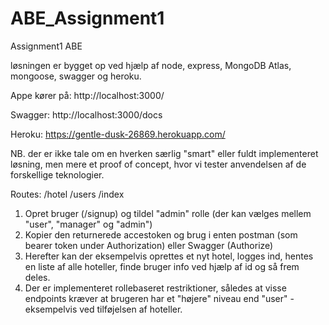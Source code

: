 # ABE_Assignment1

Assignment1 ABE

løsningen er bygget op ved hjælp af node, express, MongoDB Atlas, mongoose, swagger og heroku.

Appe kører på: http://localhost:3000/

Swagger: http://localhost:3000/docs

Heroku: https://gentle-dusk-26869.herokuapp.com/

NB. der er ikke tale om en hverken særlig "smart" eller fuldt implementeret løsning, men mere et proof of concept, hvor vi tester anvendelsen af de forskellige teknologier. 

Routes:
/hotel
/users
/index

1. Opret bruger (/signup) og tildel "admin" rolle (der kan vælges mellem "user", "manager" og "admin")
2. Kopier den returnerede accestoken og brug i enten postman (som bearer token under Authorization) eller Swagger (Authorize)  
3. Herefter kan der eksempelvis oprettes et nyt hotel, logges ind, hentes en liste af alle hoteller, finde bruger info ved hjælp af id og så frem deles.
4. Der er implementeret rollebaseret restriktioner, således at visse endpoints kræver at brugeren har et "højere" niveau end "user" - eksempelvis ved tilføjelsen af hoteller.